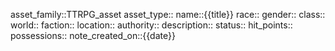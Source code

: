 asset_family::TTRPG_asset
asset_type:: 
name::{{title}}
race::
gender::
class::
world::
faction::
location::
authority::
description::
status::
hit_points::
possessions::
note_created_on::{{date}}